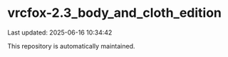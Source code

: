# vrcfox-2.3_body_and_cloth_edition

Last updated: 2025-06-16 10:34:42

This repository is automatically maintained.
